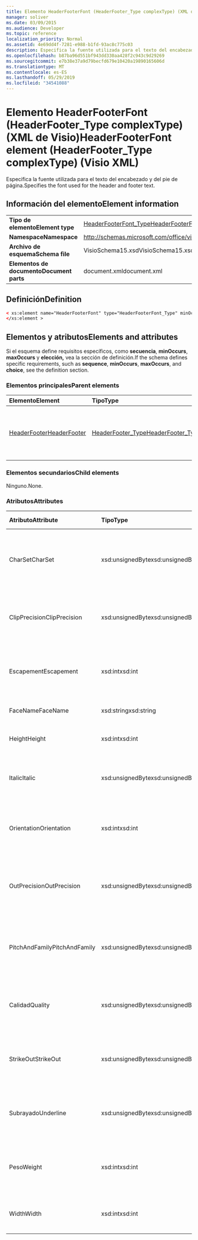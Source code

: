 ```yaml
---
title: Elemento HeaderFooterFont (HeaderFooter_Type complexType) (XML de Visio)
manager: soliver
ms.date: 03/09/2015
ms.audience: Developer
ms.topic: reference
localization_priority: Normal
ms.assetid: 4e69dd4f-7281-e988-b1fd-93ac8c775c03
description: Especifica la fuente utilizada para el texto del encabezado y del pie de página.
ms.openlocfilehash: b87ba96d551bf943dd330aa428f2c943c9d29269
ms.sourcegitcommit: e7b38e37a9d79becfd679e10420a19890165606d
ms.translationtype: MT
ms.contentlocale: es-ES
ms.lasthandoff: 05/29/2019
ms.locfileid: "34541088"
---
```

# <a name="headerfooterfont-element-headerfooter_type-complextype-visio-xml"></a><span data-ttu-id="a8f6f-103">Elemento HeaderFooterFont (HeaderFooter_Type complexType) (XML de Visio)</span><span class="sxs-lookup"><span data-stu-id="a8f6f-103">HeaderFooterFont element (HeaderFooter_Type complexType) (Visio XML)</span></span>

<span data-ttu-id="a8f6f-104">Especifica la fuente utilizada para el texto del encabezado y del pie de página.</span><span class="sxs-lookup"><span data-stu-id="a8f6f-104">Specifies the font used for the header and footer text.</span></span>
  
## <a name="element-information"></a><span data-ttu-id="a8f6f-105">Información del elemento</span><span class="sxs-lookup"><span data-stu-id="a8f6f-105">Element information</span></span>

|||
|:-----|:-----|
|<span data-ttu-id="a8f6f-106">**Tipo de elemento**</span><span class="sxs-lookup"><span data-stu-id="a8f6f-106">**Element type**</span></span> <br/> |[<span data-ttu-id="a8f6f-107">HeaderFooterFont_Type</span><span class="sxs-lookup"><span data-stu-id="a8f6f-107">HeaderFooterFont_Type</span></span>](headerfooterfont_type-complextypevisio-xml.md) <br/> |
|<span data-ttu-id="a8f6f-108">**Namespace**</span><span class="sxs-lookup"><span data-stu-id="a8f6f-108">**Namespace**</span></span> <br/> |http://schemas.microsoft.com/office/visio/2012/main  <br/> |
|<span data-ttu-id="a8f6f-109">**Archivo de esquema**</span><span class="sxs-lookup"><span data-stu-id="a8f6f-109">**Schema file**</span></span> <br/> |<span data-ttu-id="a8f6f-110">VisioSchema15.xsd</span><span class="sxs-lookup"><span data-stu-id="a8f6f-110">VisioSchema15.xsd</span></span>  <br/> |
|<span data-ttu-id="a8f6f-111">**Elementos de documento**</span><span class="sxs-lookup"><span data-stu-id="a8f6f-111">**Document parts**</span></span> <br/> |<span data-ttu-id="a8f6f-112">document.xml</span><span class="sxs-lookup"><span data-stu-id="a8f6f-112">document.xml</span></span>  <br/> |
   
## <a name="definition"></a><span data-ttu-id="a8f6f-113">Definición</span><span class="sxs-lookup"><span data-stu-id="a8f6f-113">Definition</span></span>

```XML
< xs:element name="HeaderFooterFont" type="HeaderFooterFont_Type" minOccurs="0" maxOccurs="1" >
</xs:element >
```

## <a name="elements-and-attributes"></a><span data-ttu-id="a8f6f-114">Elementos y atributos</span><span class="sxs-lookup"><span data-stu-id="a8f6f-114">Elements and attributes</span></span>

<span data-ttu-id="a8f6f-115">Si el esquema define requisitos específicos, como **secuencia**, **minOccurs**, **maxOccurs** y **elección,** vea la sección de definición.</span><span class="sxs-lookup"><span data-stu-id="a8f6f-115">If the schema defines specific requirements, such as **sequence**, **minOccurs**, **maxOccurs**, and **choice**, see the definition section.</span></span> 
  
### <a name="parent-elements"></a><span data-ttu-id="a8f6f-116">Elementos principales</span><span class="sxs-lookup"><span data-stu-id="a8f6f-116">Parent elements</span></span>

|<span data-ttu-id="a8f6f-117">**Elemento**</span><span class="sxs-lookup"><span data-stu-id="a8f6f-117">**Element**</span></span>|<span data-ttu-id="a8f6f-118">**Tipo**</span><span class="sxs-lookup"><span data-stu-id="a8f6f-118">**Type**</span></span>|<span data-ttu-id="a8f6f-119">**Descripción**</span><span class="sxs-lookup"><span data-stu-id="a8f6f-119">**Description**</span></span>|
|:-----|:-----|:-----|
|[<span data-ttu-id="a8f6f-120">HeaderFooter</span><span class="sxs-lookup"><span data-stu-id="a8f6f-120">HeaderFooter</span></span>](headerfooter-element-visiodocument_type-complextypevisio-xml.md) <br/> |[<span data-ttu-id="a8f6f-121">HeaderFooter_Type</span><span class="sxs-lookup"><span data-stu-id="a8f6f-121">HeaderFooter_Type</span></span>](headerfooter_type-complextypevisio-xml.md) <br/> |<span data-ttu-id="a8f6f-122">Contiene elementos para el encabezado y pie de página de un documento.</span><span class="sxs-lookup"><span data-stu-id="a8f6f-122">Contains elements for a document's header and footer.</span></span>  <br/> |
   
### <a name="child-elements"></a><span data-ttu-id="a8f6f-123">Elementos secundarios</span><span class="sxs-lookup"><span data-stu-id="a8f6f-123">Child elements</span></span>

<span data-ttu-id="a8f6f-124">Ninguno.</span><span class="sxs-lookup"><span data-stu-id="a8f6f-124">None.</span></span>
  
### <a name="attributes"></a><span data-ttu-id="a8f6f-125">Atributos</span><span class="sxs-lookup"><span data-stu-id="a8f6f-125">Attributes</span></span>

|<span data-ttu-id="a8f6f-126">**Atributo**</span><span class="sxs-lookup"><span data-stu-id="a8f6f-126">**Attribute**</span></span>|<span data-ttu-id="a8f6f-127">**Tipo**</span><span class="sxs-lookup"><span data-stu-id="a8f6f-127">**Type**</span></span>|<span data-ttu-id="a8f6f-128">**Obligatorio**</span><span class="sxs-lookup"><span data-stu-id="a8f6f-128">**Required**</span></span>|<span data-ttu-id="a8f6f-129">**Descripción**</span><span class="sxs-lookup"><span data-stu-id="a8f6f-129">**Description**</span></span>|<span data-ttu-id="a8f6f-130">**Posibles valores**</span><span class="sxs-lookup"><span data-stu-id="a8f6f-130">**Possible values**</span></span>|
|:-----|:-----|:-----|:-----|:-----|
|<span data-ttu-id="a8f6f-131">CharSet</span><span class="sxs-lookup"><span data-stu-id="a8f6f-131">CharSet</span></span>  <br/> |<span data-ttu-id="a8f6f-132">xsd:unsignedByte</span><span class="sxs-lookup"><span data-stu-id="a8f6f-132">xsd:unsignedByte</span></span>  <br/> |<span data-ttu-id="a8f6f-133">opcional</span><span class="sxs-lookup"><span data-stu-id="a8f6f-133">optional</span></span>  <br/> |<span data-ttu-id="a8f6f-134">Especifica el juego de caracteres de la fuente.</span><span class="sxs-lookup"><span data-stu-id="a8f6f-134">Specifies the character set of the font.</span></span> <span data-ttu-id="a8f6f-135">Equivalente al campo GDI LOGLDETlfCharSet.</span><span class="sxs-lookup"><span data-stu-id="a8f6f-135">Equivalent to the GDI LOGFONTlfCharSet field.</span></span>  <br/> |<span data-ttu-id="a8f6f-136">Valores del tipo xsd:unsignedByte.</span><span class="sxs-lookup"><span data-stu-id="a8f6f-136">Values of the xsd:unsignedByte type.</span></span>  <br/> |
|<span data-ttu-id="a8f6f-137">ClipPrecision</span><span class="sxs-lookup"><span data-stu-id="a8f6f-137">ClipPrecision</span></span>  <br/> |<span data-ttu-id="a8f6f-138">xsd:unsignedByte</span><span class="sxs-lookup"><span data-stu-id="a8f6f-138">xsd:unsignedByte</span></span>  <br/> |<span data-ttu-id="a8f6f-139">opcional</span><span class="sxs-lookup"><span data-stu-id="a8f6f-139">optional</span></span>  <br/> |<span data-ttu-id="a8f6f-140">Especifica la precisión de recorte de la fuente.</span><span class="sxs-lookup"><span data-stu-id="a8f6f-140">Specifies the clipping precision of the font.</span></span> <span data-ttu-id="a8f6f-141">Equivalente al campo LOGLDETlfClipPrecision de GDI.</span><span class="sxs-lookup"><span data-stu-id="a8f6f-141">Equivalent to the GDI LOGFONTlfClipPrecision field.</span></span>  <br/> |<span data-ttu-id="a8f6f-142">Valores del tipo xsd:unsignedByte.</span><span class="sxs-lookup"><span data-stu-id="a8f6f-142">Values of the xsd:unsignedByte type.</span></span>  <br/> |
|<span data-ttu-id="a8f6f-143">Escapement</span><span class="sxs-lookup"><span data-stu-id="a8f6f-143">Escapement</span></span>  <br/> |<span data-ttu-id="a8f6f-144">xsd:int</span><span class="sxs-lookup"><span data-stu-id="a8f6f-144">xsd:int</span></span>  <br/> |<span data-ttu-id="a8f6f-145">opcional</span><span class="sxs-lookup"><span data-stu-id="a8f6f-145">optional</span></span>  <br/> |<span data-ttu-id="a8f6f-146">Especifica el atributo de escape de la fuente.</span><span class="sxs-lookup"><span data-stu-id="a8f6f-146">Specifies the escapement attribute of the font.</span></span> <span data-ttu-id="a8f6f-147">Equivalente al campo LOGFRAGTlfEscapement de GDI.</span><span class="sxs-lookup"><span data-stu-id="a8f6f-147">Equivalent to the GDI LOGFONTlfEscapement field.</span></span>  <br/> |<span data-ttu-id="a8f6f-148">Valores del tipo xsd:int.</span><span class="sxs-lookup"><span data-stu-id="a8f6f-148">Values of the xsd:int type.</span></span>  <br/> |
|<span data-ttu-id="a8f6f-149">FaceName</span><span class="sxs-lookup"><span data-stu-id="a8f6f-149">FaceName</span></span>  <br/> |<span data-ttu-id="a8f6f-150">xsd:string</span><span class="sxs-lookup"><span data-stu-id="a8f6f-150">xsd:string</span></span>  <br/> |<span data-ttu-id="a8f6f-151">opcional</span><span class="sxs-lookup"><span data-stu-id="a8f6f-151">optional</span></span>  <br/> |<span data-ttu-id="a8f6f-152">Contiene información acerca de una fuente.</span><span class="sxs-lookup"><span data-stu-id="a8f6f-152">Contains information about a font.</span></span>  <br/> |<span data-ttu-id="a8f6f-153">Valores del tipo xsd:string.</span><span class="sxs-lookup"><span data-stu-id="a8f6f-153">Values of the xsd:string type.</span></span>  <br/> |
|<span data-ttu-id="a8f6f-154">Height</span><span class="sxs-lookup"><span data-stu-id="a8f6f-154">Height</span></span>  <br/> |<span data-ttu-id="a8f6f-155">xsd:int</span><span class="sxs-lookup"><span data-stu-id="a8f6f-155">xsd:int</span></span>  <br/> |<span data-ttu-id="a8f6f-156">opcional</span><span class="sxs-lookup"><span data-stu-id="a8f6f-156">optional</span></span>  <br/> |<span data-ttu-id="a8f6f-157">Especifica el alto de la forma en unidades de dibujo.</span><span class="sxs-lookup"><span data-stu-id="a8f6f-157">Specifies the height of the shape in drawing units.</span></span>  <br/> |<span data-ttu-id="a8f6f-158">Valores del tipo xsd:int.</span><span class="sxs-lookup"><span data-stu-id="a8f6f-158">Values of the xsd:int type.</span></span>  <br/> |
|<span data-ttu-id="a8f6f-159">Italic</span><span class="sxs-lookup"><span data-stu-id="a8f6f-159">Italic</span></span>  <br/> |<span data-ttu-id="a8f6f-160">xsd:unsignedByte</span><span class="sxs-lookup"><span data-stu-id="a8f6f-160">xsd:unsignedByte</span></span>  <br/> |<span data-ttu-id="a8f6f-161">opcional</span><span class="sxs-lookup"><span data-stu-id="a8f6f-161">optional</span></span>  <br/> |<span data-ttu-id="a8f6f-162">Especifica si la fuente está en cursiva.</span><span class="sxs-lookup"><span data-stu-id="a8f6f-162">Specifies whether the font is italic.</span></span> <span data-ttu-id="a8f6f-163">Equivalente al campo GDI LOGLDETlfItalic.</span><span class="sxs-lookup"><span data-stu-id="a8f6f-163">Equivalent to the GDI LOGFONTlfItalic field.</span></span>  <br/> |<span data-ttu-id="a8f6f-164">Valores del tipo xsd:unsignedByte.</span><span class="sxs-lookup"><span data-stu-id="a8f6f-164">Values of the xsd:unsignedByte type.</span></span>  <br/> |
|<span data-ttu-id="a8f6f-165">Orientation</span><span class="sxs-lookup"><span data-stu-id="a8f6f-165">Orientation</span></span>  <br/> |<span data-ttu-id="a8f6f-166">xsd:int</span><span class="sxs-lookup"><span data-stu-id="a8f6f-166">xsd:int</span></span>  <br/> |<span data-ttu-id="a8f6f-167">opcional</span><span class="sxs-lookup"><span data-stu-id="a8f6f-167">optional</span></span>  <br/> |<span data-ttu-id="a8f6f-168">Especifica la orientación de la fuente.</span><span class="sxs-lookup"><span data-stu-id="a8f6f-168">Specifies the orientation of the font.</span></span> <span data-ttu-id="a8f6f-169">Equivalente al campo LOGFRAGTlfOrientation de GDI.</span><span class="sxs-lookup"><span data-stu-id="a8f6f-169">Equivalent to the GDI LOGFONTlfOrientation field.</span></span>  <br/> |<span data-ttu-id="a8f6f-170">Valores del tipo xsd:int.</span><span class="sxs-lookup"><span data-stu-id="a8f6f-170">Values of the xsd:int type.</span></span>  <br/> |
|<span data-ttu-id="a8f6f-171">OutPrecision</span><span class="sxs-lookup"><span data-stu-id="a8f6f-171">OutPrecision</span></span>  <br/> |<span data-ttu-id="a8f6f-172">xsd:unsignedByte</span><span class="sxs-lookup"><span data-stu-id="a8f6f-172">xsd:unsignedByte</span></span>  <br/> |<span data-ttu-id="a8f6f-173">opcional</span><span class="sxs-lookup"><span data-stu-id="a8f6f-173">optional</span></span>  <br/> |<span data-ttu-id="a8f6f-174">Especifica el atributo de precisión de salida de la fuente.</span><span class="sxs-lookup"><span data-stu-id="a8f6f-174">Specifies the output precision attribute of the font.</span></span> <span data-ttu-id="a8f6f-175">Equivalente al campo LOGLDETlfOutPrecision de GDI.</span><span class="sxs-lookup"><span data-stu-id="a8f6f-175">Equivalent to the GDI LOGFONTlfOutPrecision field.</span></span>  <br/> |<span data-ttu-id="a8f6f-176">Valores del tipo xsd:unsignedByte.</span><span class="sxs-lookup"><span data-stu-id="a8f6f-176">Values of the xsd:unsignedByte type.</span></span>  <br/> |
|<span data-ttu-id="a8f6f-177">PitchAndFamily</span><span class="sxs-lookup"><span data-stu-id="a8f6f-177">PitchAndFamily</span></span>  <br/> |<span data-ttu-id="a8f6f-178">xsd:unsignedByte</span><span class="sxs-lookup"><span data-stu-id="a8f6f-178">xsd:unsignedByte</span></span>  <br/> |<span data-ttu-id="a8f6f-179">opcional</span><span class="sxs-lookup"><span data-stu-id="a8f6f-179">optional</span></span>  <br/> |<span data-ttu-id="a8f6f-180">Especifica la inclinación y la familia de la fuente.</span><span class="sxs-lookup"><span data-stu-id="a8f6f-180">Specifies the pitch and family of the font.</span></span> <span data-ttu-id="a8f6f-181">Equivalente al campo LOGFRAGTlfPitchAndFamily de GDI.</span><span class="sxs-lookup"><span data-stu-id="a8f6f-181">Equivalent to the GDI LOGFONTlfPitchAndFamily field.</span></span>  <br/> |<span data-ttu-id="a8f6f-182">Valores del tipo xsd:unsignedByte.</span><span class="sxs-lookup"><span data-stu-id="a8f6f-182">Values of the xsd:unsignedByte type.</span></span>  <br/> |
|<span data-ttu-id="a8f6f-183">Calidad</span><span class="sxs-lookup"><span data-stu-id="a8f6f-183">Quality</span></span>  <br/> |<span data-ttu-id="a8f6f-184">xsd:unsignedByte</span><span class="sxs-lookup"><span data-stu-id="a8f6f-184">xsd:unsignedByte</span></span>  <br/> |<span data-ttu-id="a8f6f-185">opcional</span><span class="sxs-lookup"><span data-stu-id="a8f6f-185">optional</span></span>  <br/> |<span data-ttu-id="a8f6f-186">Especifica la calidad de salida de la fuente.</span><span class="sxs-lookup"><span data-stu-id="a8f6f-186">Specifies the output quality of the font.</span></span> <span data-ttu-id="a8f6f-187">Equivalente al campo LOGLDETlfQuality de GDI.</span><span class="sxs-lookup"><span data-stu-id="a8f6f-187">Equivalent to the GDI LOGFONTlfQuality field.</span></span>  <br/> |<span data-ttu-id="a8f6f-188">Valores del tipo xsd:unsignedByte.</span><span class="sxs-lookup"><span data-stu-id="a8f6f-188">Values of the xsd:unsignedByte type.</span></span>  <br/> |
|<span data-ttu-id="a8f6f-189">StrikeOut</span><span class="sxs-lookup"><span data-stu-id="a8f6f-189">StrikeOut</span></span>  <br/> |<span data-ttu-id="a8f6f-190">xsd:unsignedByte</span><span class="sxs-lookup"><span data-stu-id="a8f6f-190">xsd:unsignedByte</span></span>  <br/> |<span data-ttu-id="a8f6f-191">opcional</span><span class="sxs-lookup"><span data-stu-id="a8f6f-191">optional</span></span>  <br/> |<span data-ttu-id="a8f6f-192">Especifica si la fuente es una fuente de tachón.</span><span class="sxs-lookup"><span data-stu-id="a8f6f-192">Specifies whether the font is a strikeout font.</span></span> <span data-ttu-id="a8f6f-193">Equivalente al campo GDI LOGLDETlfStrikeOut.</span><span class="sxs-lookup"><span data-stu-id="a8f6f-193">Equivalent to the GDI LOGFONTlfStrikeOut field.</span></span>  <br/> |<span data-ttu-id="a8f6f-194">Valores del tipo xsd:unsignedByte.</span><span class="sxs-lookup"><span data-stu-id="a8f6f-194">Values of the xsd:unsignedByte type.</span></span>  <br/> |
|<span data-ttu-id="a8f6f-195">Subrayado</span><span class="sxs-lookup"><span data-stu-id="a8f6f-195">Underline</span></span>  <br/> |<span data-ttu-id="a8f6f-196">xsd:unsignedByte</span><span class="sxs-lookup"><span data-stu-id="a8f6f-196">xsd:unsignedByte</span></span>  <br/> |<span data-ttu-id="a8f6f-197">opcional</span><span class="sxs-lookup"><span data-stu-id="a8f6f-197">optional</span></span>  <br/> |<span data-ttu-id="a8f6f-198">Especifica si la fuente está subrayada.</span><span class="sxs-lookup"><span data-stu-id="a8f6f-198">Specifies whether the font is underlined.</span></span> <span data-ttu-id="a8f6f-199">Equivalente al campo LOGFRAGTlfUnderline de GDI.</span><span class="sxs-lookup"><span data-stu-id="a8f6f-199">Equivalent to the GDI LOGFONTlfUnderline field.</span></span>  <br/> |<span data-ttu-id="a8f6f-200">Valores del tipo xsd:unsignedByte.</span><span class="sxs-lookup"><span data-stu-id="a8f6f-200">Values of the xsd:unsignedByte type.</span></span>  <br/> |
|<span data-ttu-id="a8f6f-201">Peso</span><span class="sxs-lookup"><span data-stu-id="a8f6f-201">Weight</span></span>  <br/> |<span data-ttu-id="a8f6f-202">xsd:int</span><span class="sxs-lookup"><span data-stu-id="a8f6f-202">xsd:int</span></span>  <br/> |<span data-ttu-id="a8f6f-203">opcional</span><span class="sxs-lookup"><span data-stu-id="a8f6f-203">optional</span></span>  <br/> |<span data-ttu-id="a8f6f-204">Especifica el grosor de la fuente.</span><span class="sxs-lookup"><span data-stu-id="a8f6f-204">Specifies the weight of the font.</span></span> <span data-ttu-id="a8f6f-205">Equivalente al campo GDI LOGLDETlfWeight.</span><span class="sxs-lookup"><span data-stu-id="a8f6f-205">Equivalent to the GDI LOGFONTlfWeight field.</span></span>  <br/> |<span data-ttu-id="a8f6f-206">Valores del tipo xsd:int.</span><span class="sxs-lookup"><span data-stu-id="a8f6f-206">Values of the xsd:int type.</span></span>  <br/> |
|<span data-ttu-id="a8f6f-207">Width</span><span class="sxs-lookup"><span data-stu-id="a8f6f-207">Width</span></span>  <br/> |<span data-ttu-id="a8f6f-208">xsd:int</span><span class="sxs-lookup"><span data-stu-id="a8f6f-208">xsd:int</span></span>  <br/> |<span data-ttu-id="a8f6f-209">opcional</span><span class="sxs-lookup"><span data-stu-id="a8f6f-209">optional</span></span>  <br/> |<span data-ttu-id="a8f6f-210">Contiene el ancho de la forma asociada en las unidades de dibujo.</span><span class="sxs-lookup"><span data-stu-id="a8f6f-210">Contains the width of the associated shape in drawing units.</span></span>  <br/> |<span data-ttu-id="a8f6f-211">Valores del tipo xsd:int.</span><span class="sxs-lookup"><span data-stu-id="a8f6f-211">Values of the xsd:int type.</span></span>  <br/> |
   

